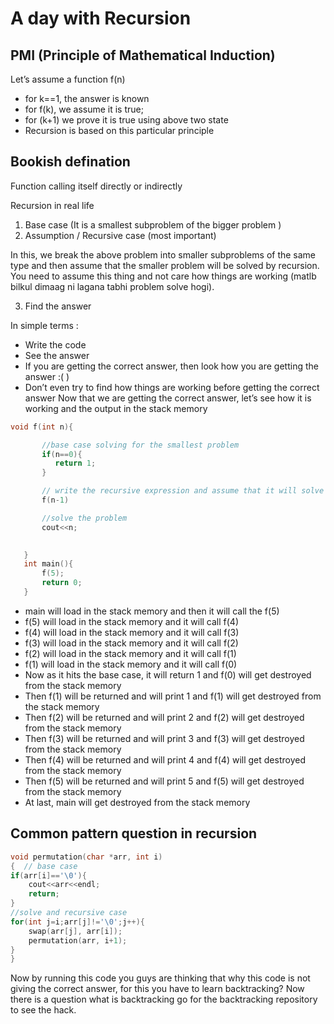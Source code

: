 # A day with Recursion

## PMI (Principle of Mathematical Induction)
Let’s assume a function f(n)

- for k==1, the answer is known
- for f(k), we assume it is true;
- for (k+1) we prove it is true using above two state
- Recursion is based on this particular principle

## Bookish defination
Function calling itself directly or indirectly

Recursion in real life
1. Base case (It is a smallest subproblem of the bigger problem )
3. Assumption / Recursive case (most important)

In this, we break the above problem into smaller subproblems of the same type and then assume that the smaller problem will be solved by recursion. You need to assume this thing and not care how things are working (matlb bilkul dimaag ni lagana tabhi problem solve hogi).

3. Find the answer

In simple terms :
- Write the code
- See the answer
- If you are getting the correct answer, then look how you are getting the answer :( )
- Don’t even try to find how things are working before getting the correct answer
Now that we are getting the correct answer, let’s see how it is working and the output in the stack memory

```cpp
void f(int n){

       //base case solving for the smallest problem
       if(n==0){
          return 1;
       }

       // write the recursive expression and assume that it will solve the bigger problem
       f(n-1)

       //solve the problem
       cout<<n;
        

   }
   int main(){
       f(5);
       return 0;
   }
```
- main will load in the stack memory and then it will call the f(5)
- f(5) will load in the stack memory and it will call f(4)
- f(4) will load in the stack memory and it will call f(3)
- f(3) will load in the stack memory and it will call f(2)
- f(2) will load in the stack memory and it will call f(1)
- f(1) will load in the stack memory and it will call f(0)
- Now as it hits the base case, it will return 1 and f(0) will get destroyed from the stack memory
- Then f(1) will be returned and will print 1 and f(1) will get destroyed from the stack memory
- Then f(2) will be returned and will print 2 and f(2) will get destroyed from the stack memory
- Then f(3) will be returned and will print 3 and f(3) will get destroyed from the stack memory
- Then f(4) will be returned and will print 4 and f(4) will get destroyed from the stack memory
- Then f(5) will be returned and will print 5 and f(5) will get destroyed from the stack memory
- At last, main will get destroyed from the stack memory

## Common pattern question in recursion
```cpp
void permutation(char *arr, int i)
{  // base case
if(arr[i]=='\0'){
	cout<<arr<<endl;
	return;
}
//solve and recursive case
for(int j=i;arr[j]!='\0';j++){
	swap(arr[j], arr[i]);
	permutation(arr, i+1);
}
}
```
Now by running this code you guys are thinking that why this code is not giving the correct answer, for this you have to learn backtracking?
Now there is a question what is backtracking 
go for the backtracking repository to see the hack.
